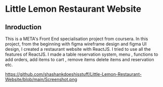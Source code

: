 # Little Lemon Restaurant Website

## Inroduction
This is a META's Front End specialisation project from coursera. In this project, from the beginning with figma wireframe design and figma UI design, I created a restaurant website with ReactJS. I tried to use all the features of ReactJS. I made a table reservation system, menu , functions to add orders, add items to cart , remove items delete items and reservation etc.

https://github.com/shashankdoeshisstuff/Little-Lemon-Restaurant-Website/blob/main/Screenshot.png
